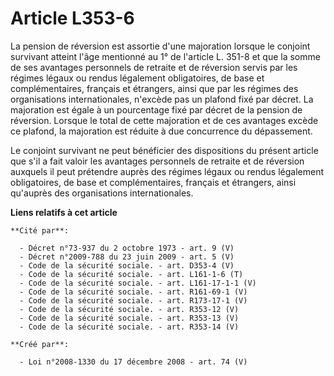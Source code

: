 # Article L353-6

La pension de réversion est assortie d'une majoration lorsque le conjoint survivant atteint l'âge mentionné au 1° de
l'article L. 351-8 et que la somme de ses avantages personnels de retraite et de réversion servis par les régimes légaux ou
rendus légalement obligatoires, de base et complémentaires, français et étrangers, ainsi que par les régimes des
organisations internationales, n'excède pas un plafond fixé par décret. La majoration est égale à un pourcentage fixé par
décret de la pension de réversion. Lorsque le total de cette majoration et de ces avantages excède ce plafond, la majoration
est réduite à due concurrence du dépassement. 

Le conjoint survivant ne peut bénéficier des dispositions du présent article que s'il a fait valoir les avantages personnels
de retraite et de réversion auxquels il peut prétendre auprès des régimes légaux ou rendus légalement obligatoires, de base
et complémentaires, français et étrangers, ainsi qu'auprès des organisations internationales.

**Liens relatifs à cet article**

	**Cité par**:

	  - Décret n°73-937 du 2 octobre 1973 - art. 9 (V)
	  - Décret n°2009-788 du 23 juin 2009 - art. 5 (V)
	  - Code de la sécurité sociale. - art. D353-4 (V)
	  - Code de la sécurité sociale. - art. L161-1-6 (T)
	  - Code de la sécurité sociale. - art. L161-17-1-1 (V)
	  - Code de la sécurité sociale. - art. R161-69-1 (V)
	  - Code de la sécurité sociale. - art. R173-17-1 (V)
	  - Code de la sécurité sociale. - art. R353-12 (V)
	  - Code de la sécurité sociale. - art. R353-13 (V)
	  - Code de la sécurité sociale. - art. R353-14 (V)

	**Créé par**:

	  - Loi n°2008-1330 du 17 décembre 2008 - art. 74 (V)
